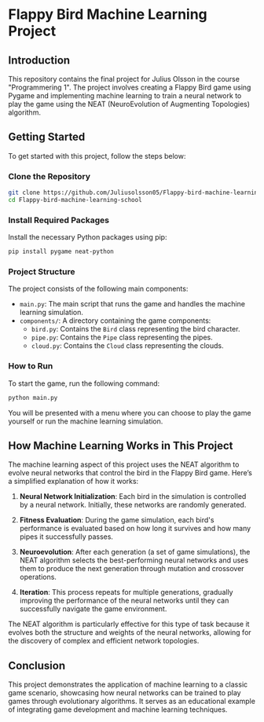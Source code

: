 # Flappy Bird Machine Learning Project

## Introduction

This repository contains the final project for Julius Olsson in the course "Programmering 1". The project involves creating a Flappy Bird game using Pygame and implementing machine learning to train a neural network to play the game using the NEAT (NeuroEvolution of Augmenting Topologies) algorithm.

## Getting Started

To get started with this project, follow the steps below:

### Clone the Repository

```bash
git clone https://github.com/Juliusolsson05/Flappy-bird-machine-learning-school.git
cd Flappy-bird-machine-learning-school
```

### Install Required Packages

Install the necessary Python packages using pip:

```bash
pip install pygame neat-python
```

### Project Structure

The project consists of the following main components:

- `main.py`: The main script that runs the game and handles the machine learning simulation.
- `components/`: A directory containing the game components:
  - `bird.py`: Contains the `Bird` class representing the bird character.
  - `pipe.py`: Contains the `Pipe` class representing the pipes.
  - `cloud.py`: Contains the `Cloud` class representing the clouds.

### How to Run

To start the game, run the following command:

```bash
python main.py
```

You will be presented with a menu where you can choose to play the game yourself or run the machine learning simulation.

## How Machine Learning Works in This Project

The machine learning aspect of this project uses the NEAT algorithm to evolve neural networks that control the bird in the Flappy Bird game. Here’s a simplified explanation of how it works:

1. **Neural Network Initialization**: Each bird in the simulation is controlled by a neural network. Initially, these networks are randomly generated.

2. **Fitness Evaluation**: During the game simulation, each bird's performance is evaluated based on how long it survives and how many pipes it successfully passes.

3. **Neuroevolution**: After each generation (a set of game simulations), the NEAT algorithm selects the best-performing neural networks and uses them to produce the next generation through mutation and crossover operations.

4. **Iteration**: This process repeats for multiple generations, gradually improving the performance of the neural networks until they can successfully navigate the game environment.

The NEAT algorithm is particularly effective for this type of task because it evolves both the structure and weights of the neural networks, allowing for the discovery of complex and efficient network topologies.

## Conclusion

This project demonstrates the application of machine learning to a classic game scenario, showcasing how neural networks can be trained to play games through evolutionary algorithms. It serves as an educational example of integrating game development and machine learning techniques.
